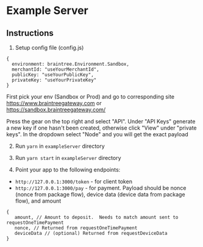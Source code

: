 # Example Server

## Instructions
1) Setup config file (config.js)

```
{
  environment: braintree.Environment.Sandbox,
  merchantId: "useYourMerchantId",
  publicKey: "useYourPublicKey",
  privateKey: "useYourPrivateKey"
}
```

First pick your env (Sandbox or Prod) and go to corresponding site https://www.braintreegateway.com or https://sandbox.braintreegateway.com/

Press the gear on the top right and select "API".  Under "API Keys" generate a new key if one hasn't been created, otherwise click "View" under "private keys".  In the dropdown select "Node" and you will get the exact payload

2) Run `yarn` in `exampleServer` directory

3) Run `yarn start` in `exampleServer` directory
   
4) Point your app to the following endpoints:
* `http://127.0.0.1:3000/token` - for client token
* `http://127.0.0.1:3000/pay` - for payment.  Payload should be nonce (nonce from package flow), device data (device data from package flow), and amount
```
{
   amount, // Amount to deposit.  Needs to match amount sent to requestOneTimePayment
   nonce, // Returned from requestOneTimePayment
   deviceData // (optional) Returned from requestDeviceData
}
```
